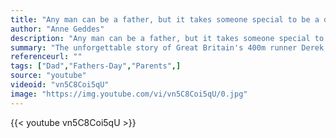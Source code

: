 ```yaml
---
title: "Any man can be a father, but it takes someone special to be a dad"
author: "Anne Geddes"
description: "Any man can be a father, but it takes someone special to be a dad - Anne Geddes quotes from GetInspired365.com"
summary: "The unforgettable story of Great Britain's 400m runner Derek Redmond, whose hamstring snapped during his event but was determined to finish the race at the Barcelona 1992 Olympic Games, and did so with the help of his father."
referenceurl: ""
tags: ["Dad","Fathers-Day","Parents",]
source: "youtube"
videoid: "vn5C8Coi5qU"
image: "https://img.youtube.com/vi/vn5C8Coi5qU/0.jpg"
---
```


{{< youtube vn5C8Coi5qU >}}
